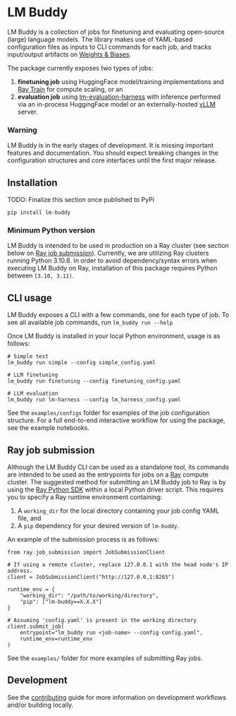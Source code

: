 # LM Buddy

LM Buddy is a collection of jobs for finetuning and evaluating open-source (large) language models.
The library makes use of YAML-based configuration files as inputs to CLI commands for each job,
and tracks input/output artifacts on [Weights & Biases](https://docs.wandb.ai/).

The package currently exposes two types of jobs:
1. **finetuning job** using HuggingFace model/training implementations and 
[Ray Train](https://docs.ray.io/en/latest/train/train.html)
for compute scaling, or an
2. **evaluation job** using [lm-evaluation-harness](https://github.com/EleutherAI/lm-evaluation-harness) 
with inference performed via an in-process HuggingFace model or an externally-hosted 
[vLLM](https://github.com/vllm-project/vllm) server.

### Warning

LM Buddy is in the early stages of development.
It is missing important features and documentation.
You should expect breaking changes in the configuration structures and core interfaces
until the first major release.

## Installation

TODO: Finalize this section once published to PyPi

```
pip install lm-buddy
```

### Minimum Python version

LM Buddy is intended to be used in production on a Ray cluster 
(see section below on [Ray job submission](#ray-job-submission)).
Currently, we are utilizing Ray clusters running Python 3.10.8.
In order to avoid dependency/syntax errors when executing LM Buddy on Ray,
installation of this package requires Python between `[3.10, 3.11)`.

## CLI usage

LM Buddy exposes a CLI with a few commands, one for each type of job.
To see all available job commands, run `lm_buddy run --help`

Once LM Buddy is installed in your local Python environment, usage is as follows:
```
# Simple test
lm_buddy run simple --config simple_config.yaml

# LLM finetuning
lm_buddy run finetuning --config finetuning_config.yaml

# LLM evaluation
lm_buddy run lm-harness --config lm_harness_config.yaml
```

See the `examples/configs` folder for examples of the job configuration structure. 
For a full end-to-end interactive workflow for using the package, see the example notebooks.

## Ray job submission

Although the LM Buddy CLI can be used as a standalone tool,
its commands are intended to be used as the entrypoints for jobs on a
[Ray](https://docs.ray.io/en/latest/index.html) compute cluster.
The suggested method for submitting an LM Buddy job to Ray is by using the 
[Ray Python SDK](https://docs.ray.io/en/latest/cluster/running-applications/job-submission/sdk.html) 
within a local Python driver script.
This requires you to specify a Ray runtime environment containing:
1) A `working_dir` for the local directory containing your job config YAML file, and
2) A `pip` dependency for your desired version of `lm-buddy`.

An example of the submission process is as follows:

```
from ray.job_submission import JobSubmissionClient

# If using a remote cluster, replace 127.0.0.1 with the head node's IP address.
client = JobSubmissionClient("http://127.0.0.1:8265")

runtime_env = {
    "working_dir": "/path/to/working/directory",
    "pip": ["lm-buddy==X.X.X"]
}

# Assuming 'config.yaml' is present in the working directory
client.submit_job(
    entrypoint="lm_buddy run <job-name> --config config.yaml", 
    runtime_env=runtime_env
)
```

See the `examples/` folder for more examples of submitting Ray jobs.

## Development

See the [contributing](CONTRIBUTING.md) guide for more information on development workflows 
and/or building locally.
